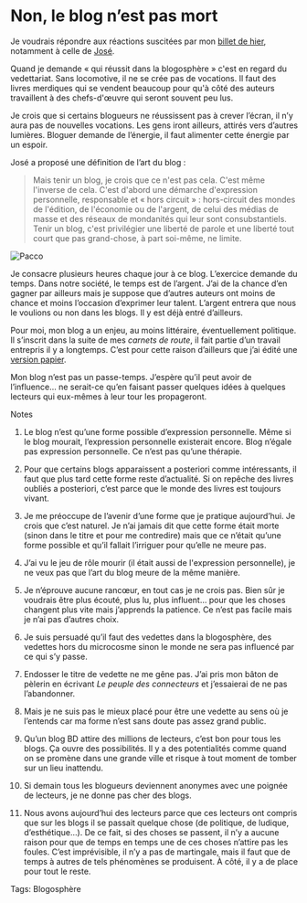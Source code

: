 # Non, le blog n’est pas mort

Je voudrais répondre aux réactions suscitées par mon [billet de hier](/2007/09/05/le-blog-est-mort-vive-le-blog/), notamment à celle de [José](http://carnetsdenuit.typepad.com/).

Quand je demande « qui réussit dans la blogosphère » c'est en regard du vedettariat. Sans locomotive, il ne se crée pas de vocations. Il faut des livres merdiques qui se vendent beaucoup pour qu'à côté des auteurs travaillent à des chefs-d'œuvre qui seront souvent peu lus.

Je crois que si certains blogueurs ne réussissent pas à crever l’écran, il n’y aura pas de nouvelles vocations. Les gens iront ailleurs, attirés vers d’autres lumières. Bloguer demande de l’énergie, il faut alimenter cette énergie par un espoir.

José a proposé une définition de l’art du blog :

> Mais tenir un blog, je crois que ce n'est pas cela. C'est même l'inverse de cela. C'est d'abord une démarche d'expression personnelle, responsable et « hors circuit » : hors-circuit des mondes de l'édition, de l'économie ou de l'argent, de celui des médias de masse et des réseaux de mondanités qui leur sont consubstantiels. Tenir un blog, c'est privilégier une liberté de parole et une liberté tout court que pas grand-chose, à part soi-même, ne limite.

![Pacco](https://tcrouzet.com/images_tc/20070906paccobis.jpg)

Je consacre plusieurs heures chaque jour à ce blog. L’exercice demande du temps. Dans notre société, le temps est de l’argent. J’ai de la chance d’en gagner par ailleurs mais je suppose que d’autres auteurs ont moins de chance et moins l’occasion d’exprimer leur talent. L’argent entrera que nous le voulions ou non dans les blogs. Il y est déjà entré d’ailleurs.

Pour moi, mon blog a un enjeu, au moins littéraire, éventuellement politique. Il s’inscrit dans la suite de mes *carnets de route*, il fait partie d’un travail entrepris il y a longtemps. C’est pour cette raison d’ailleurs que j’ai édité une [version papier](/version-papier-2006/).

Mon blog n’est pas un passe-temps. J’espère qu’il peut avoir de l’influence… ne serait-ce qu’en faisant passer quelques idées à quelques lecteurs qui eux-mêmes à leur tour les propageront.

Notes

1. Le blog n’est qu’une forme possible d’expression personnelle. Même si le blog mourait, l’expression personnelle existerait encore. Blog n’égale pas expression personnelle. Ce n’est pas qu’une thérapie.

2. Pour que certains blogs apparaissent a posteriori comme intéressants, il faut que plus tard cette forme reste d’actualité. Si on repêche des livres oubliés a posteriori, c’est parce que le monde des livres est toujours vivant.

3. Je me préoccupe de l’avenir d’une forme que je pratique aujourd’hui. Je crois que c’est naturel. Je n’ai jamais dit que cette forme était morte (sinon dans le titre et pour me contredire) mais que ce n’était qu’une forme possible et qu’il fallait l’irriguer pour qu’elle ne meure pas.

4. J’ai vu le jeu de rôle mourir (il était aussi de l'expression personnelle), je ne veux pas que l’art du blog meure de la même manière.

5. Je n’éprouve aucune rancœur, en tout cas je ne crois pas. Bien sûr je voudrais être plus écouté, plus lu, plus influent… pour que les choses changent plus vite mais j’apprends la patience. Ce n’est pas facile mais je n’ai pas d’autres choix.

6. Je suis persuadé qu’il faut des vedettes dans la blogosphère, des vedettes hors du microcosme sinon le monde ne sera pas influencé par ce qui s’y passe.

7. Endosser le titre de vedette ne me gêne pas. J’ai pris mon bâton de pèlerin en écrivant *Le peuple des connecteurs* et j’essaierai de ne pas l’abandonner.

8. Mais je ne suis pas le mieux placé pour être une vedette au sens où je l’entends car ma forme n’est sans doute pas assez grand public.

9. Qu’un blog BD attire des millions de lecteurs, c’est bon pour tous les blogs. Ça ouvre des possibilités. Il y a des potentialités comme quand on se promène dans une grande ville et risque à tout moment de tomber sur un lieu inattendu.

10. Si demain tous les blogueurs deviennent anonymes avec une poignée de lecteurs, je ne donne pas cher des blogs.

11. Nous avons aujourd’hui des lecteurs parce que ces lecteurs ont compris que sur les blogs il se passait quelque chose (de politique, de ludique, d’esthétique…). De ce fait, si des choses se passent, il n’y a aucune raison pour que de temps en temps une de ces choses n’attire pas les foules. C’est imprévisible, il n’y a pas de martingale, mais il faut que de temps à autres de tels phénomènes se produisent. À côté, il y a de place pour tout le reste.

Tags: Blogosphère